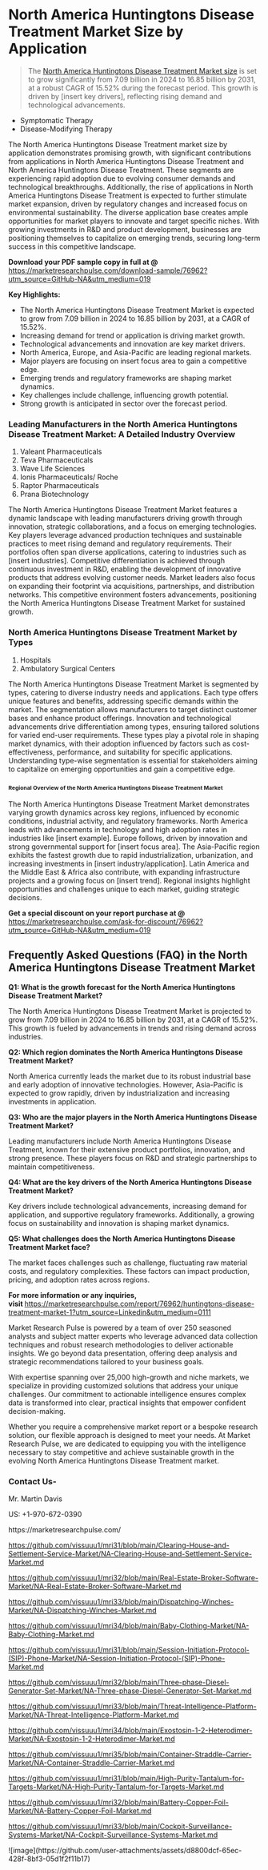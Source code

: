 <h1>North America Huntingtons Disease Treatment Market&nbsp;Size by Application</h1><blockquote><p>The <a href="https://marketresearchpulse.com/download-sample/76962?utm_source=GitHub-NA&amp;utm_medium=019">North America Huntingtons Disease Treatment Market size</a> is set to grow significantly from 7.09 billion in 2024 to 16.85 billion by 2031, at a robust CAGR of 15.52% during the forecast period. This growth is driven by [insert key drivers], reflecting rising demand and technological advancements.</p></blockquote><ul><li>Symptomatic Therapy <li> Disease-Modifying Therapy</li></ul><p>The North America Huntingtons Disease Treatment market size by application demonstrates promising growth, with significant contributions from applications in North America Huntingtons Disease Treatment and North America Huntingtons Disease Treatment. These segments are experiencing rapid adoption due to evolving consumer demands and technological breakthroughs. Additionally, the rise of applications in North America Huntingtons Disease Treatment is expected to further stimulate market expansion, driven by regulatory changes and increased focus on environmental sustainability. The diverse application base creates ample opportunities for market players to innovate and target specific niches. With growing investments in R&D and product development, businesses are positioning themselves to capitalize on emerging trends, securing long-term success in this competitive landscape.</p><p><strong>Download your PDF sample copy in full at @ </strong><a href="https://marketresearchpulse.com/download-sample/76962?utm_source=GitHub-NA&amp;utm_medium=019">https://marketresearchpulse.com/download-sample/76962?utm_source=GitHub-NA&amp;utm_medium=019</a></p><p><strong>Key Highlights: </strong></p><ul><li>The North America Huntingtons Disease Treatment Market is expected to grow from 7.09 billion in 2024 to 16.85 billion by 2031, at a CAGR of 15.52%.</li><li>Increasing demand for trend or application is driving market growth.</li><li>Technological advancements and innovation are key market drivers.</li><li>North America, Europe, and Asia-Pacific are leading regional markets.</li><li>Major players are focusing on insert focus area to gain a competitive edge.</li><li>Emerging trends and regulatory frameworks are shaping market dynamics.</li><li>Key challenges include challenge, influencing growth potential.</li><li>Strong growth is anticipated in sector over the forecast period.</li></ul><h3>Leading Manufacturers in the North America Huntingtons Disease Treatment Market: A Detailed Industry Overview</h3><ol><li>Valeant Pharmaceuticals</li><li>Teva Pharmaceuticals</li><li>Wave Life Sciences</li><li>Ionis Pharmaceuticals/ Roche</li><li>Raptor Pharmaceuticals</li><li>Prana Biotechnology</li></ol><div class="flex max-w-full flex-col flex-grow"><div class="min-h-8 text-message flex w-full flex-col items-end gap-2 whitespace-normal break-words [.text-message+&amp;]:mt-5" dir="auto" data-message-author-role="assistant" data-message-id="fd8432e4-4910-450d-b182-61b7bfb0a01f" data-message-model-slug="gpt-4o"><div class="flex w-full flex-col gap-1 empty:hidden first:pt-[3px]"><div class="markdown prose w-full break-words dark:prose-invert light"><p>The North America Huntingtons Disease Treatment Market features a dynamic landscape with leading manufacturers driving growth through innovation, strategic collaborations, and a focus on emerging technologies. Key players leverage advanced production techniques and sustainable practices to meet rising demand and regulatory requirements. Their portfolios often span diverse applications, catering to industries such as [insert industries]. Competitive differentiation is achieved through continuous investment in R&amp;D, enabling the development of innovative products that address evolving customer needs. Market leaders also focus on expanding their footprint via acquisitions, partnerships, and distribution networks. This competitive environment fosters advancements, positioning the North America Huntingtons Disease Treatment Market for sustained growth.</p></div></div></div></div><h3>North America Huntingtons Disease Treatment Market by Types</h3><ol><li>Hospitals <li> Ambulatory Surgical Centers</li></ol><div class="flex max-w-full flex-col flex-grow"><div class="min-h-8 text-message flex w-full flex-col items-end gap-2 whitespace-normal break-words [.text-message+&amp;]:mt-5" dir="auto" data-message-author-role="assistant" data-message-id="084470be-0bb7-4664-bddf-5156b4f41249" data-message-model-slug="gpt-4o-mini"><div class="flex w-full flex-col gap-1 empty:hidden first:pt-[3px]"><div class="markdown prose w-full break-words dark:prose-invert light"><p>The North America Huntingtons Disease Treatment Market is segmented by types, catering to diverse industry needs and applications. Each type offers unique features and benefits, addressing specific demands within the market. The segmentation allows manufacturers to target distinct customer bases and enhance product offerings. Innovation and technological advancements drive differentiation among types, ensuring tailored solutions for varied end-user requirements. These types play a pivotal role in shaping market dynamics, with their adoption influenced by factors such as cost-effectiveness, performance, and suitability for specific applications. Understanding type-wise segmentation is essential for stakeholders aiming to capitalize on emerging opportunities and gain a competitive edge.</p></div></div></div></div><h3><span style="font-size: 11px;">Regional Overview of the North America Huntingtons Disease Treatment Market</span></h3><div class="flex max-w-full flex-col flex-grow"><div class="min-h-8 text-message flex w-full flex-col items-end gap-2 whitespace-normal break-words [.text-message+&amp;]:mt-5" dir="auto" data-message-author-role="assistant" data-message-id="e9038762-ce64-4e30-91c9-9bd413514231" data-message-model-slug="gpt-4o-mini"><div class="flex w-full flex-col gap-1 empty:hidden first:pt-[3px]"><div class="markdown prose w-full break-words dark:prose-invert light"><p>The North America Huntingtons Disease Treatment Market demonstrates varying growth dynamics across key regions, influenced by economic conditions, industrial activity, and regulatory frameworks. North America leads with advancements in technology and high adoption rates in industries like [insert example]. Europe follows, driven by innovation and strong governmental support for [insert focus area]. The Asia-Pacific region exhibits the fastest growth due to rapid industrialization, urbanization, and increasing investments in [insert industry/application]. Latin America and the Middle East &amp; Africa also contribute, with expanding infrastructure projects and a growing focus on [insert trend]. Regional insights highlight opportunities and challenges unique to each market, guiding strategic decisions.</p></div></div></div></div><p><strong>Get a special discount on your report purchase at @ </strong><a href="https://marketresearchpulse.com/ask-for-discount/76962?utm_source=GitHub-NA&amp;utm_medium=019">https://marketresearchpulse.com/ask-for-discount/76962?utm_source=GitHub-NA&amp;utm_medium=019</a></p><h2>Frequently Asked Questions (FAQ) in the North America Huntingtons Disease Treatment Market</h2><p><strong>Q1: What is the growth forecast for the North America Huntingtons Disease Treatment Market?</strong></p><p>The North America Huntingtons Disease Treatment Market is projected to grow from 7.09 billion in 2024 to 16.85 billion by 2031, at a CAGR of 15.52%. This growth is fueled by advancements in trends and rising demand across industries.</p><p><strong>Q2: Which region dominates the North America Huntingtons Disease Treatment Market?</strong></p><p>North America currently leads the market due to its robust industrial base and early adoption of innovative technologies. However, Asia-Pacific is expected to grow rapidly, driven by industrialization and increasing investments in application.</p><p><strong>Q3: Who are the major players in the North America Huntingtons Disease Treatment Market?</strong></p><p>Leading manufacturers include North America Huntingtons Disease Treatment, known for their extensive product portfolios, innovation, and strong presence. These players focus on R&amp;D and strategic partnerships to maintain competitiveness.</p><p><strong>Q4: What are the key drivers of the North America Huntingtons Disease Treatment Market?</strong></p><p>Key drivers include technological advancements, increasing demand for application, and supportive regulatory frameworks. Additionally, a growing focus on sustainability and innovation is shaping market dynamics.</p><p><strong>Q5: What challenges does the North America Huntingtons Disease Treatment Market face?</strong></p><p>The market faces challenges such as challenge, fluctuating raw material costs, and regulatory complexities. These factors can impact production, pricing, and adoption rates across regions.</p><p><strong>For more information or any inquiries, visit&nbsp;</strong><a href="https://marketresearchpulse.com/report/76962/huntingtons-disease-treatment-market-1?utm_source=Linkedin&utm_medium=0111">https://marketresearchpulse.com/report/76962/huntingtons-disease-treatment-market-1?utm_source=Linkedin&utm_medium=0111</a></p><p>Market Research Pulse is powered by a team of over 250 seasoned analysts and subject matter experts who leverage advanced data collection techniques and robust research methodologies to deliver actionable insights. We go beyond data presentation, offering deep analysis and strategic recommendations tailored to your business goals.</p><p>With expertise spanning over 25,000 high-growth and niche markets, we specialize in providing customized solutions that address your unique challenges. Our commitment to actionable intelligence ensures complex data is transformed into clear, practical insights that empower confident decision-making.</p><p>Whether you require a comprehensive market report or a bespoke research solution, our flexible approach is designed to meet your needs. At Market Research Pulse, we are dedicated to equipping you with the intelligence necessary to stay competitive and achieve sustainable growth in the evolving North America Huntingtons Disease Treatment market.</p><h3><strong>Contact Us-</strong></h3><p>Mr. Martin Davis</p><p>US: +1-970-672-0390</p><p>https://marketresearchpulse.com/</p><p><a href="https://github.com/vissuuu1/mri31/blob/main/Clearing-House-and-Settlement-Service-Market/NA-Clearing-House-and-Settlement-Service-Market.md">https://github.com/vissuuu1/mri31/blob/main/Clearing-House-and-Settlement-Service-Market/NA-Clearing-House-and-Settlement-Service-Market.md</a></p><p><a href="https://github.com/vissuuu1/mri32/blob/main/Real-Estate-Broker-Software-Market/NA-Real-Estate-Broker-Software-Market.md">https://github.com/vissuuu1/mri32/blob/main/Real-Estate-Broker-Software-Market/NA-Real-Estate-Broker-Software-Market.md</a></p><p><a href="https://github.com/vissuuu1/mri33/blob/main/Dispatching-Winches-Market/NA-Dispatching-Winches-Market.md">https://github.com/vissuuu1/mri33/blob/main/Dispatching-Winches-Market/NA-Dispatching-Winches-Market.md</a></p><p><a href="https://github.com/vissuuu1/mri34/blob/main/Baby-Clothing-Market/NA-Baby-Clothing-Market.md">https://github.com/vissuuu1/mri34/blob/main/Baby-Clothing-Market/NA-Baby-Clothing-Market.md</a></p><p><a href="https://github.com/vissuuu1/mri31/blob/main/Session-Initiation-Protocol-(SIP)-Phone-Market/NA-Session-Initiation-Protocol-(SIP)-Phone-Market.md">https://github.com/vissuuu1/mri31/blob/main/Session-Initiation-Protocol-(SIP)-Phone-Market/NA-Session-Initiation-Protocol-(SIP)-Phone-Market.md</a></p><p><a href="https://github.com/vissuuu1/mri32/blob/main/Three-phase-Diesel-Generator-Set-Market/NA-Three-phase-Diesel-Generator-Set-Market.md">https://github.com/vissuuu1/mri32/blob/main/Three-phase-Diesel-Generator-Set-Market/NA-Three-phase-Diesel-Generator-Set-Market.md</a></p><p><a href="https://github.com/vissuuu1/mri33/blob/main/Threat-Intelligence-Platform-Market/NA-Threat-Intelligence-Platform-Market.md">https://github.com/vissuuu1/mri33/blob/main/Threat-Intelligence-Platform-Market/NA-Threat-Intelligence-Platform-Market.md</a></p><p><a href="https://github.com/vissuuu1/mri34/blob/main/Exostosin-1-2-Heterodimer-Market/NA-Exostosin-1-2-Heterodimer-Market.md">https://github.com/vissuuu1/mri34/blob/main/Exostosin-1-2-Heterodimer-Market/NA-Exostosin-1-2-Heterodimer-Market.md</a></p><p><a href="https://github.com/vissuuu1/mri35/blob/main/Container-Straddle-Carrier-Market/NA-Container-Straddle-Carrier-Market.md">https://github.com/vissuuu1/mri35/blob/main/Container-Straddle-Carrier-Market/NA-Container-Straddle-Carrier-Market.md</a></p><p><a href="https://github.com/vissuuu1/mri31/blob/main/High-Purity-Tantalum-for-Targets-Market/NA-High-Purity-Tantalum-for-Targets-Market.md">https://github.com/vissuuu1/mri31/blob/main/High-Purity-Tantalum-for-Targets-Market/NA-High-Purity-Tantalum-for-Targets-Market.md</a></p><p><a href="https://github.com/vissuuu1/mri32/blob/main/Battery-Copper-Foil-Market/NA-Battery-Copper-Foil-Market.md">https://github.com/vissuuu1/mri32/blob/main/Battery-Copper-Foil-Market/NA-Battery-Copper-Foil-Market.md</a></p><p><a href="https://github.com/vissuuu1/mri33/blob/main/Cockpit-Surveillance-Systems-Market/NA-Cockpit-Surveillance-Systems-Market.md">https://github.com/vissuuu1/mri33/blob/main/Cockpit-Surveillance-Systems-Market/NA-Cockpit-Surveillance-Systems-Market.md</a></p>
![image](https://github.com/user-attachments/assets/d8800dcf-65ec-428f-8bf3-05d1f2f11b17)
